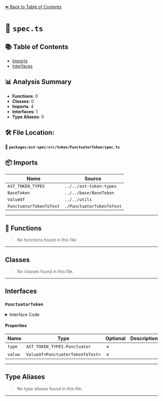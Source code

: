 [⬅️ Back to Table of Contents](../../../../../index.md)

# 📄 `spec.ts`

## 📚 Table of Contents

- [Imports](#imports)
- [Interfaces](#interfaces)

## 📊 Analysis Summary

- **Functions**: 0
- **Classes**: 0
- **Imports**: 4
- **Interfaces**: 1
- **Type Aliases**: 0

## 🛠️ File Location:
📂 **`packages/ast-spec/src/token/PunctuatorToken/spec.ts`**

## 📦 Imports

| Name | Source |
|------|--------|
| `AST_TOKEN_TYPES` | `../../ast-token-types` |
| `BaseToken` | `../../base/BaseToken` |
| `ValueOf` | `../../utils` |
| `PunctuatorTokenToText` | `./PunctuatorTokenToText` |


---

## 🔧 Functions

> No functions found in this file.


---

## Classes

> No classes found in this file.


---

## Interfaces

### `PunctuatorToken`

<details><summary>Interface Code</summary>

```ts
export interface PunctuatorToken extends BaseToken {
  type: AST_TOKEN_TYPES.Punctuator;
  value: ValueOf<PunctuatorTokenToText>;
}
```
</details>

#### Properties

| Name | Type | Optional | Description |
|------|------|----------|-------------|
| `type` | `AST_TOKEN_TYPES.Punctuator` | ✗ |  |
| `value` | `ValueOf<PunctuatorTokenToText>` | ✗ |  |


---

## Type Aliases

> No type aliases found in this file.


---